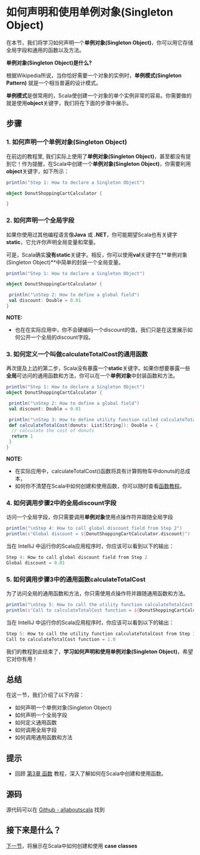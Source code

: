 # 如何声明和使用单例对象(Singleton Object)


在本节，我们将学习如何声明一个**单例对象(Singleton Object)**，你可以用它存储全局字段和通用的函数以及方法。

**单例对象(Singleton Object)是什么?**

根据Wikipedia所说，当你恰好需要一个对象的实例时，**单例模式(Singleton Pattern)** 就是一个相当普遍的设计模式。

**单例模式**是很常用的，Scala使创建一个对象的单个实例非常的容易。你需要做的就是使用**object**关键字，我们将在下面的步骤中展示。

## 步骤

### 1. 如何声明一个单例对象(Singleton Object)

在前边的教程里, 我们实际上使用了**单例对象(Singleton Object)**，甚至都没有提到它！作为提醒，在Scala中创建一个**单例对象(Singleton Object)**，你需要利用**object**关键字，如下所示：

```scala
println("Step 1: How to declare a Singleton Object")

object DonutShoppingCartCalculator {

}

```

### 2. 如何声明一个全局字段

如果你使用过其他编程语言像**Java** 或 **.NET**，你可能期望Scala也有关键字**static**，它允许你声明全局变量和常量。
 
可是，Scala确实**没有static**关键字。相反，你可以使用**val**关键字在**单例对象(Singleton Object)**中简单的封装一个全局变量。

```scala
println("Step 1: How to declare a Singleton Object")

object DonutShoppingCartCalculator {

 println("\nStep 2: How to define a global field")
 val discount: Double = 0.01
}

```

**NOTE:**

- 也在在实际应用中，你不会硬编码一个discount的值，我们只是在这里展示如何公开一个全局的discount字段。

### 3. 如何定义一个叫做calculateTotalCost的通用函数

再次提及上边的第二步，Scala没有暴露一个**static**关键字。如果你想要暴露一些**全局**可访问的通用函数和方法，你可以在一个**单例对象**中封装函数和方法。

```scala
println("Step 1: How to declare a Singleton Object")
object DonutShoppingCartCalculator {

 println("\nStep 2: How to define a global field")
 val discount: Double = 0.01

 println("\nStep 3: How to define utility function called calculateTotalCost")
 def calculateTotalCost(donuts: List[String]): Double = {
  // calculate the cost of donuts
  return 1
 }
}

```

**NOTE:**

- 在实际应用中，calculateTotalCost()函数将具有计算购物车中donuts的总成本，
- 如何你不清楚在Scala中如何创建和使用函数，你可以随时查看[函数教程](3_1.md)。

### 4. 如何调用步骤2中的全局discount字段

访问一个全局字段，你只需要调用**单例对象**使用点操作符并跟随全局字段

```scala
println("\nStep 4: How to call global discount field from Step 2")
println(s"Global discount = ${DonutShoppingCartCalculator.discount}")

```

当在 IntelliJ 中运行你的Scala应用程序时，你应该可以看到以下的输出：

```scala
Step 4: How to call global discount field from Step 2
Global discount = 0.01

```

### 5. 如何调用步骤3中的通用函数calculateTotalCost

为了访问全局的通用函数和方法，你只需使用点操作符并跟随通用函数和方法。

```scala
println("\nStep 5: How to call the utility function calculateTotalCost from Step 3")
println(s"Call to calculateTotalCost function = ${DonutShoppingCartCalculator.calculateTotalCost(List())}")

```

当在 IntelliJ 中运行你的Scala应用程序时，你应该可以看到以下的输出：

```scala
Step 5: How to call the utility function calculateTotalCost from Step 3
Call to calculateTotalCost function = 1.0

```

我们的教程到此结束了，**学习如何声明和使用单例对象(Singleton Object)**，希望它对你有用！

## 总结

在这一节，我们介绍了以下内容：

- 如何声明一个单例对象(Singleton Object)
- 如何声明一个全局字段
- 如何定义通用函数
- 如何调用全局字段
- 如何调用通用函数和方法

## 提示

- 回顾 [第3章 函数](3_1.md) 教程，深入了解如何在Scala中创建和使用函数。

## 源码

源代码可以在 [Github - allaboutscala](https://github.com/nadimbahadoor/allaboutscala) 找到

## 接下来是什么？

[下一节](4_7.md)，将展示在Scala中如何创建和使用 **case classes**
